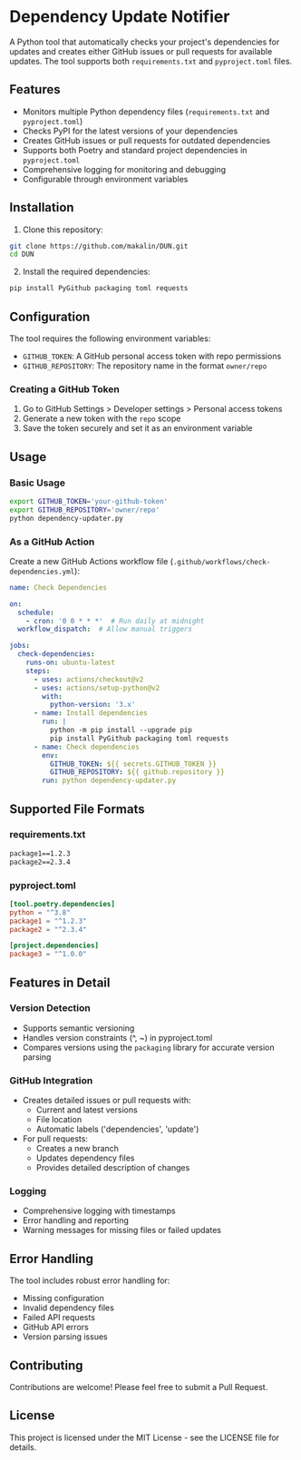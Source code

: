 # Dependency Update Notifier

A Python tool that automatically checks your project's dependencies for updates and creates either GitHub issues or pull requests for available updates. The tool supports both `requirements.txt` and `pyproject.toml` files.

## Features

- Monitors multiple Python dependency files (`requirements.txt` and `pyproject.toml`)
- Checks PyPI for the latest versions of your dependencies
- Creates GitHub issues or pull requests for outdated dependencies
- Supports both Poetry and standard project dependencies in `pyproject.toml`
- Comprehensive logging for monitoring and debugging
- Configurable through environment variables

## Installation

1. Clone this repository:
```bash
git clone https://github.com/makalin/DUN.git
cd DUN
```

2. Install the required dependencies:
```bash
pip install PyGithub packaging toml requests
```

## Configuration

The tool requires the following environment variables:

- `GITHUB_TOKEN`: A GitHub personal access token with repo permissions
- `GITHUB_REPOSITORY`: The repository name in the format `owner/repo`

### Creating a GitHub Token

1. Go to GitHub Settings > Developer settings > Personal access tokens
2. Generate a new token with the `repo` scope
3. Save the token securely and set it as an environment variable

## Usage

### Basic Usage

```bash
export GITHUB_TOKEN='your-github-token'
export GITHUB_REPOSITORY='owner/repo'
python dependency-updater.py
```

### As a GitHub Action

Create a new GitHub Actions workflow file (`.github/workflows/check-dependencies.yml`):

```yaml
name: Check Dependencies

on:
  schedule:
    - cron: '0 0 * * *'  # Run daily at midnight
  workflow_dispatch:  # Allow manual triggers

jobs:
  check-dependencies:
    runs-on: ubuntu-latest
    steps:
      - uses: actions/checkout@v2
      - uses: actions/setup-python@v2
        with:
          python-version: '3.x'
      - name: Install dependencies
        run: |
          python -m pip install --upgrade pip
          pip install PyGithub packaging toml requests
      - name: Check dependencies
        env:
          GITHUB_TOKEN: ${{ secrets.GITHUB_TOKEN }}
          GITHUB_REPOSITORY: ${{ github.repository }}
        run: python dependency-updater.py
```

## Supported File Formats

### requirements.txt
```txt
package1==1.2.3
package2==2.3.4
```

### pyproject.toml
```toml
[tool.poetry.dependencies]
python = "^3.8"
package1 = "^1.2.3"
package2 = "^2.3.4"

[project.dependencies]
package3 = "^1.0.0"
```

## Features in Detail

### Version Detection
- Supports semantic versioning
- Handles version constraints (^, ~) in pyproject.toml
- Compares versions using the `packaging` library for accurate version parsing

### GitHub Integration
- Creates detailed issues or pull requests with:
  - Current and latest versions
  - File location
  - Automatic labels ('dependencies', 'update')
- For pull requests:
  - Creates a new branch
  - Updates dependency files
  - Provides detailed description of changes

### Logging
- Comprehensive logging with timestamps
- Error handling and reporting
- Warning messages for missing files or failed updates

## Error Handling

The tool includes robust error handling for:
- Missing configuration
- Invalid dependency files
- Failed API requests
- GitHub API errors
- Version parsing issues

## Contributing

Contributions are welcome! Please feel free to submit a Pull Request.

## License

This project is licensed under the MIT License - see the LICENSE file for details.
